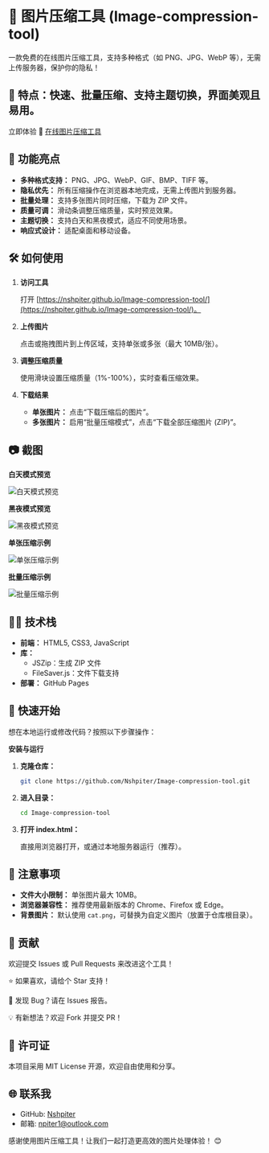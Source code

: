 # 📸 图片压缩工具 (Image-compression-tool)

一款免费的在线图片压缩工具，支持多种格式（如 PNG、JPG、WebP 等），无需上传服务器，保护你的隐私！

## 🌟 特点：快速、批量压缩、支持主题切换，界面美观且易用。

立即体验 🚀 [在线图片压缩工具](https://nshpiter.github.io/Image-compression-tool/)

## 🎯 功能亮点

*   **多种格式支持：** PNG、JPG、WebP、GIF、BMP、TIFF 等。
*   **隐私优先：** 所有压缩操作在浏览器本地完成，无需上传图片到服务器。
*   **批量处理：** 支持多张图片同时压缩，下载为 ZIP 文件。
*   **质量可调：** 滑动条调整压缩质量，实时预览效果。
*   **主题切换：** 支持白天和黑夜模式，适应不同使用场景。
*   **响应式设计：** 适配桌面和移动设备。

## 🛠️ 如何使用

1.  **访问工具**

    打开 [https://nshpiter.github.io/Image-compression-tool/](https://nshpiter.github.io/Image-compression-tool/)。

2.  **上传图片**

    点击或拖拽图片到上传区域，支持单张或多张（最大 10MB/张）。

3.  **调整压缩质量**

    使用滑块设置压缩质量（1%-100%），实时查看压缩效果。

4.  **下载结果**

    *   **单张图片：** 点击“下载压缩后的图片”。
    *   **多张图片：** 启用“批量压缩模式”，点击“下载全部压缩图片 (ZIP)”。

## 📷 截图

**白天模式预览**

![白天模式预览](https://github.com/user-attachments/assets/21923332-779f-4298-8a7c-8f612b1141bd)

**黑夜模式预览**

![黑夜模式预览](https://github.com/user-attachments/assets/ca205572-0fc8-4c56-b238-68ecd7f2c335)

**单张压缩示例**

![单张压缩示例](https://github.com/user-attachments/assets/a0925399-2d34-43d0-855c-cab21668cfdc)

**批量压缩示例**

![批量压缩示例](https://github.com/user-attachments/assets/cad73c54-f52f-4fc4-8384-cf717c207c1f)

## 🧑‍💻 技术栈

*   **前端：** HTML5, CSS3, JavaScript
*   **库：**
    *   JSZip：生成 ZIP 文件
    *   FileSaver.js：文件下载支持
*   **部署：** GitHub Pages

## 🚀 快速开始

想在本地运行或修改代码？按照以下步骤操作：

**安装与运行**

1.  **克隆仓库：**

    ```bash
    git clone https://github.com/Nshpiter/Image-compression-tool.git
    ```

2.  **进入目录：**

    ```bash
    cd Image-compression-tool
    ```

3.  **打开 index.html：**

    直接用浏览器打开，或通过本地服务器运行（推荐）。

## 📝 注意事项

*   **文件大小限制：** 单张图片最大 10MB。
*   **浏览器兼容性：** 推荐使用最新版本的 Chrome、Firefox 或 Edge。
*   **背景图片：** 默认使用 `cat.png`，可替换为自定义图片（放置于仓库根目录）。

## 🤝 贡献

欢迎提交 Issues 或 Pull Requests 来改进这个工具！

⭐ 如果喜欢，请给个 Star 支持！

🐛 发现 Bug？请在 Issues 报告。

💡 有新想法？欢迎 Fork 并提交 PR！

## 📜 许可证

本项目采用 MIT License 开源，欢迎自由使用和分享。

## 🌐 联系我

*   GitHub: [Nshpiter](https://github.com/Nshpiter)
*   邮箱: npiter1@outlook.com

感谢使用图片压缩工具！让我们一起打造更高效的图片处理体验！ 😊
